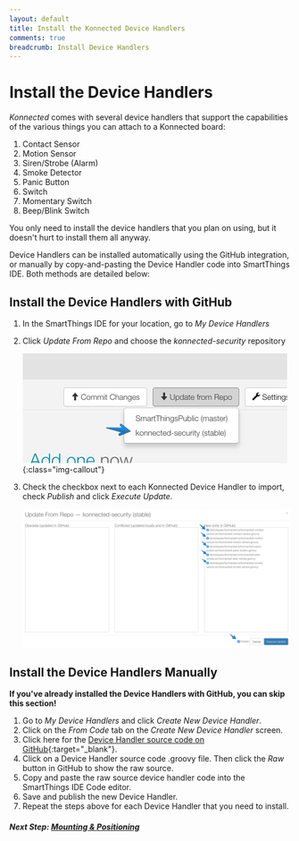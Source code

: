 ```yaml
---
layout: default
title: Install the Konnected Device Handlers
comments: true
breadcrumb: Install Device Handlers
---
```


# Install the Device Handlers

_Konnected_ comes with several device handlers that support the capabilities of the various things you can attach
to a Konnected board:

1. Contact Sensor
2. Motion Sensor
3. Siren/Strobe (Alarm)
4. Smoke Detector
5. Panic Button
6. Switch
7. Momentary Switch
8. Beep/Blink Switch

You only need to install the device handlers that you plan on using, but it doesn't hurt to install them all anyway.

Device Handlers can be installed automatically using the GitHub integration, or manually by copy-and-pasting the Device
Handler code into SmartThings IDE. Both methods are detailed below:

## Install the Device Handlers with GitHub

1. In the SmartThings IDE for your location, go to _My Device Handlers_

1. Click _Update From Repo_ and choose the _konnected-security_ repository
 
   ![](/assets/images/SmartApps-repo-select.png){:class="img-callout"}
   
1. Check the checkbox next to each Konnected Device Handler to import, check _Publish_ and click _Execute Update_.

   ![](/assets/images/DeviceHandler-update-from-repo.png)
   
## Install the Device Handlers Manually

**If you've already installed the Device Handlers with GitHub, you can skip this section!**

1. Go to _My Device Handlers_ and click _Create New Device Handler_.
1. Click on the _From Code_ tab on the _Create New Device Handler_ screen.
1. Click here for the [Device Handler source code on GitHub](https://github.com/konnected-io/konnected-security/tree/stable/devicetypes/konnected-io){:target="_blank"}.
1. Click on a Device Handler source code .groovy file. Then click the _Raw_ button in GitHub to show the raw source.
1. Copy and paste the raw source device handler code into the SmartThings IDE Code editor.
1. Save and publish the new Device Handler.
1. Repeat the steps above for each Device Handler that you need to install.


##### **Next Step:** [Mounting & Positioning](/security-alarm-system/installation/mounting-positioning)